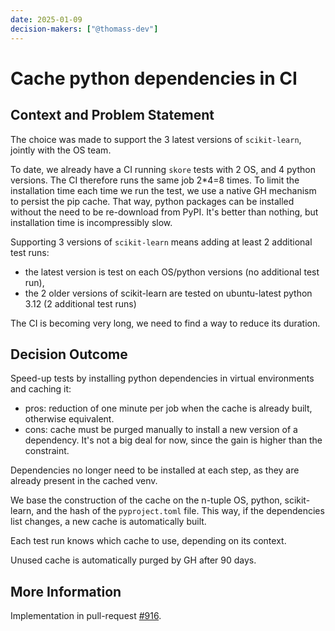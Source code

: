 ```yaml
---
date: 2025-01-09
decision-makers: ["@thomass-dev"]
---
```


# Cache python dependencies in CI

## Context and Problem Statement

The choice was made to support the 3 latest versions of `scikit-learn`, jointly with
the OS team.

To date, we already have a CI running `skore` tests with 2 OS, and 4 python versions.
The CI therefore runs the same job 2*4=8 times. To limit the installation time each time
we run the test, we use a native GH mechanism to persist the pip cache. That way, python
packages can be installed without the need to be re-download from PyPI. It's better than
nothing, but installation time is incompressibly slow.

Supporting 3 versions of `scikit-learn` means adding at least 2 additional test runs:
- the latest version is test on each OS/python versions (no additional test run),
- the 2 older versions of scikit-learn are tested on ubuntu-latest python 3.12 (2
  additional test runs)

The CI is becoming very long, we need to find a way to reduce its duration.

## Decision Outcome

Speed-up tests by installing python dependencies in virtual environments and caching it:

* pros: reduction of one minute per job when the cache is already built, otherwise
  equivalent.
* cons: cache must be purged manually to install a new version of a dependency. It's not
  a big deal for now, since the gain is higher than the constraint.

Dependencies no longer need to be installed at each step, as they are already present in
the cached venv.

We base the construction of the cache on the n-tuple OS, python, scikit-learn, and the
hash of the `pyproject.toml` file. This way, if the dependencies list changes, a new
cache is automatically built.

Each test run knows which cache to use, depending on its context.

Unused cache is automatically purged by GH after 90 days.

## More Information

Implementation in pull-request [#916](https://github.com/probabl-ai/skore/pull/916).
